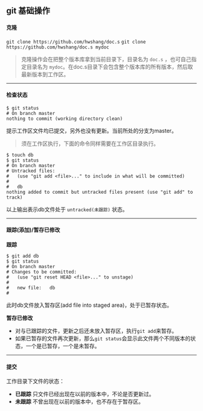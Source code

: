 ## git 基础操作


#### 克隆
`git clone https://github.com/hwshang/doc.s` 
`git clone https://github.com/hwshang/doc.s mydoc`
> 克隆操作会在把整个版本库拿到当前目录下，目录名为 `doc.s` ，也可自己指定目录名为 `mydoc`。在doc.s目录下会包含整个版本库的所有版本，然后取最新版本到工作区。

---

#### 检查状态

```
$ git status
# On branch master
nothing to commit (working directory clean)
```
提示工作区文件均已提交，另外也没有更新。当前所处的分支为master。
> 须在工作区执行，下面的命令同样需要在工作区目录执行。

```
$ touch db
$ git status
# On branch master
# Untracked files:
#   (use "git add <file>..." to include in what will be committed)
#
#	db
nothing added to commit but untracked files present (use "git add" to track)
```
以上输出表示db文件处于 `untracked(未跟踪)` 状态。

---

#### 跟踪(添加)/暂存已修改

**跟踪**

```
$ git add db
$ git status
# On branch master
# Changes to be committed:
#   (use "git reset HEAD <file>..." to unstage)
#
#	new file:   db
#
```
此时db文件放入暂存区(add file into staged area)，处于已暂存状态。


**暂存已修改**
* 对与已跟踪的文件，更新之后还未放入暂存区，执行`git add`来暂存。
* 如果已暂存的文件再次更新，那么`git status`会显示此文件两个不同版本的状态，一个是已暂存，一个是未暂存。

---

#### 提交

工作目录下文件的状态：
- **已跟踪**  只文件已经出现在以前的版本中，不论是否更新过。
- **未跟踪**  不曾出现在以前的版本中，也不存在于暂存区。

